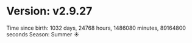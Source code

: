# Version: v2.9.27
Time since birth: 1032 days, 24768 hours, 1486080 minutes, 89164800 seconds
Season: Summer ☀️
